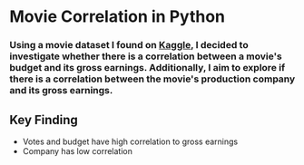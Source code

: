 # Movie Correlation in Python

### Using a movie dataset I found on [Kaggle](https://www.kaggle.com/datasets/danielgrijalvas/movies), I decided to investigate whether there is a correlation between a movie's budget and its gross earnings. Additionally, I aim to explore if there is a correlation between the movie's production company and its gross earnings.

## Key Finding
* Votes and budget have high correlation to gross earnings
* Company has low correlation
